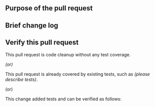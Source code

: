 <!--Thanks very much for contributing to Data Integration.-->


## Purpose of the pull request

<!--(For example: This pull request adds checkstyle plugin).-->

## Brief change log

<!--*(for example:)*
  - *Add maven-checkstyle-plugin to root pom.xml*
-->
## Verify this pull request

<!--*(Please pick either of the following options)*-->

This pull request is code cleanup without any test coverage.

*(or)*

This pull request is already covered by existing tests, such as *(please describe tests)*.

(or)

This change added tests and can be verified as follows:

<!--*(example:)*
  - *Added dataintegration-dao tests for end-to-end.*
  - *Added CronUtilsTest to verify the change.*
  - *Manually verified the change by testing locally.* -->
